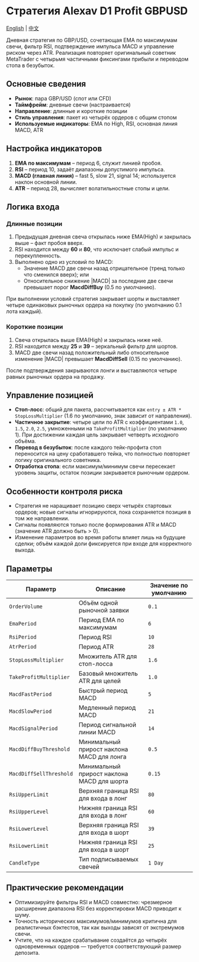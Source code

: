 # Стратегия Alexav D1 Profit GBPUSD
[English](README.md) | [中文](README_cn.md)

Дневная стратегия по GBP/USD, сочетающая EMA по максимумам свечи, фильтр RSI, подтверждение импульса MACD и управление риском через ATR. Реализация повторяет оригинальный советник MetaTrader с четырьмя частичными фиксингами прибыли и переводом стопа в безубыток.

## Основные сведения

- **Рынок**: пара GBP/USD (спот или CFD)
- **Таймфрейм**: дневные свечи (настраивается)
- **Направление**: длинные и короткие позиции
- **Стиль управления**: пакет из четырёх ордеров с общим стопом
- **Используемые индикаторы**: EMA по High, RSI, основная линия MACD, ATR

## Настройка индикаторов

1. **EMA по максимумам** – период 6, служит линией пробоя.
2. **RSI** – период 10, задаёт диапазоны допустимого импульса.
3. **MACD (главная линия)** – fast 5, slow 21, signal 14; используется наклон основной линии.
4. **ATR** – период 28, вычисляет волатильностные стопы и цели.

## Логика входа

### Длинные позиции

1. Предыдущая дневная свеча открылась ниже EMA(High) и закрылась выше – факт пробоя вверх.
2. RSI находится между **60** и **80**, что исключает слабый импульс и перекупленность.
3. Выполнено одно из условий по MACD:
   - Значение MACD две свечи назад отрицательное (тренд только что сменился вверх); или
   - Относительное снижение |MACD| за последние две свечи превышает порог **MacdDiffBuy** (0.5 по умолчанию).

При выполнении условий стратегия закрывает шорты и выставляет четыре одинаковых рыночных ордера на покупку (по умолчанию 0.1 лота каждый).

### Короткие позиции

1. Свеча открылась выше EMA(High) и закрылась ниже неё.
2. RSI находится между **25** и **39** – зеркальный фильтр для шортов.
3. MACD две свечи назад положительный либо относительное изменение |MACD| превышает **MacdDiffSell** (0.15 по умолчанию).

После подтверждения закрываются лонги и выставляются четыре равных рыночных ордера на продажу.

## Управление позицией

- **Стоп-лосс**: общий для пакета, рассчитывается как `entry ± ATR * StopLossMultiplier` (1.6 по умолчанию, знак зависит от направления).
- **Частичное закрытие**: четыре цели по ATR с коэффициентами `1.0`, `1.5`, `2.0`, `2.5`, умноженными на `TakeProfitMultiplier` (по умолчанию 1). При достижении каждая цель закрывает четверть исходного объёма.
- **Перевод в безубыток**: после каждого тейк-профита стоп переносится на цену сработавшего тейка, что полностью повторяет логику оригинального советника.
- **Отработка стопа**: если максимум/минимум свечи пересекает уровень защиты, остаток позиции закрывается рыночным ордером.

## Особенности контроля риска

- Стратегия не наращивает позицию сверх четырёх стартовых ордеров; новые сигналы игнорируются, пока сохраняется позиция в том же направлении.
- Сигналы появляются только после формирования ATR и MACD (значение ATR должно быть > 0).
- Изменение параметров во время работы влияет лишь на будущие сделки; объём каждой доли фиксируется при входе для корректного выхода.

## Параметры

| Параметр | Описание | Значение по умолчанию |
|----------|----------|------------------------|
| `OrderVolume` | Объём одной рыночной заявки | `0.1` |
| `EmaPeriod` | Период EMA по максимумам | `6` |
| `RsiPeriod` | Период RSI | `10` |
| `AtrPeriod` | Период ATR | `28` |
| `StopLossMultiplier` | Множитель ATR для стоп-лосса | `1.6` |
| `TakeProfitMultiplier` | Базовый множитель ATR для целей | `1.0` |
| `MacdFastPeriod` | Быстрый период MACD | `5` |
| `MacdSlowPeriod` | Медленный период MACD | `21` |
| `MacdSignalPeriod` | Период сигнальной линии MACD | `14` |
| `MacdDiffBuyThreshold` | Минимальный прирост наклона MACD для лонга | `0.5` |
| `MacdDiffSellThreshold` | Минимальный прирост наклона MACD для шорта | `0.15` |
| `RsiUpperLimit` | Верхняя граница RSI для входа в лонг | `80` |
| `RsiUpperLevel` | Нижняя граница RSI для входа в лонг | `60` |
| `RsiLowerLevel` | Верхняя граница RSI для входа в шорт | `39` |
| `RsiLowerLimit` | Нижняя граница RSI для входа в шорт | `25` |
| `CandleType` | Тип подписываемых свечей | `1 Day` |

## Практические рекомендации

- Оптимизируйте фильтры RSI и MACD совместно: чрезмерное расширение диапазона RSI без корректировки MACD приводит к шуму.
- Точность исторических максимумов/минимумов критична для реалистичных бэктестов, так как выходы зависят от экстремумов свечи.
- Учтите, что на каждое срабатывание создаётся до четырёх одновременных ордеров — требуется соответствующий размер депозита.
